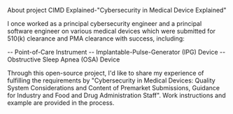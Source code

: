 About project CIMD Explained-"Cybersecurity in Medical Device Explained"

I once worked as a principal cybersecurity engineer and a principal software engineer on various medical devices which were submitted for 510(k) clearance and PMA clearance with success, including:

-- Point-of-Care Instrument
-- Implantable-Pulse-Generator (IPG) Device 
-- Obstructive Sleep Apnea (OSA) Device

Through this open-source project, I'd like to share my experience of fulfilling the requirements by "Cybersecurity in Medical Devices: Quality System Considerations and Content of Premarket Submissions, Guidance for Industry and Food and Drug Administration Staff". Work instructions and example are provided in the process.


